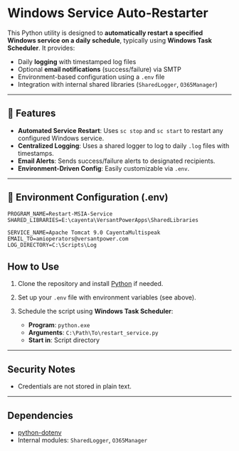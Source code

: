 # Windows Service Auto-Restarter

This Python utility is designed to **automatically restart a specified Windows service on a daily schedule**, typically using **Windows Task Scheduler**. It provides:

- Daily **logging** with timestamped log files
- Optional **email notifications** (success/failure) via SMTP
- Environment-based configuration using a `.env` file
- Integration with internal shared libraries (`SharedLogger`, `O365Manager`)

---

## 🔧 Features

- **Automated Service Restart**: Uses `sc stop` and `sc start` to restart any configured Windows service.
- **Centralized Logging**: Uses a shared logger to log to daily `.log` files with timestamps.
- **Email Alerts**: Sends success/failure alerts to designated recipients.
- **Environment-Driven Config**: Easily customizable via `.env`.

---

## 📝 Environment Configuration (.env)

```env
PROGRAM_NAME=Restart-MSIA-Service
SHARED_LIBRARIES=E:\cayenta\VersantPowerApps\SharedLibraries

SERVICE_NAME=Apache Tomcat 9.0 CayentaMultispeak
EMAIL_TO=amioperators@versantpower.com
LOG_DIRECTORY=C:\Scripts\Log
````

##  How to Use

1. Clone the repository and install [Python](https://www.python.org/downloads/) if needed.
2. Set up your `.env` file with environment variables (see above).
3. Schedule the script using **Windows Task Scheduler**:

   * **Program**: `python.exe`
   * **Arguments**: `C:\Path\To\restart_service.py`
   * **Start in**: Script directory

---

##  Security Notes

* Credentials are not stored in plain text.

---

## Dependencies

* [python-dotenv](https://pypi.org/project/python-dotenv/)
* Internal modules: `SharedLogger`, `O365Manager`


